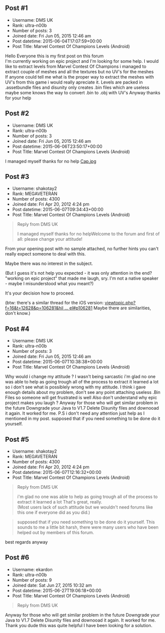## Post #1
- Username: DMS UK
- Rank: ultra-n00b
- Number of posts: 3
- Joined date: Fri Jun 05, 2015 12:46 am
- Post datetime: 2015-06-04T17:07:59+00:00
- Post Title: Marvel Contest Of Champions Levels (Android)

Hello Everyone this is my first post on this forum   
I'm currently working on epic project and I'm looking for some help.
I would like to extract levels from Marvel Contest Of Champions i managed to extract couple of meshes and all the textures but no UV's for the meshes   
If anyone could tell me what is the proper way to extract the meshes with UV's from this game i would really apreciate it.
Levels are packed in .assetbundle files and disunity only creates .bin files which are useless maybe some knows the way to convert .bin to .obj with UV's
Anyway thanks for your help
## Post #2
- Username: DMS UK
- Rank: ultra-n00b
- Number of posts: 3
- Joined date: Fri Jun 05, 2015 12:46 am
- Post datetime: 2015-06-06T23:50:17+00:00
- Post Title: Marvel Contest Of Champions Levels (Android)

I managed myself thanks for no help 
[Cap.jpg](https://xentaxbackup.github.io/file/9274_Cap.jpg)
## Post #3
- Username: shakotay2
- Rank: MEGAVETERAN
- Number of posts: 4300
- Joined date: Fri Apr 20, 2012 4:24 pm
- Post datetime: 2015-06-07T09:34:43+00:00
- Post Title: Marvel Contest Of Champions Levels (Android)

> Reply from DMS UK
>
> I managed myself thanks for no helpWelcome to the forum and
first of all: please change your attitude!

From your opening post with no sample attached, no further hints
you can't really expect someone to deal with this.

Maybe there was no interest in the subject.

(But I guess it's not help you expected - it was only attention in the end?
"working on epic project" that made me laugh, sry. I'm not a native speaker - maybe I misunderstood what you meant?)

It's your decision how to proceed. 

(btw: there's a similar thread for the iOS version:
[viewtopic.php?f=16&t=12628&p=106281&hil ... el#p106281](http://forum.xentax.com/viewtopic.php?f=16&t=12628&p=106281&hilit=marvel#p106281)
Maybe there are similarities, don't know.)
## Post #4
- Username: DMS UK
- Rank: ultra-n00b
- Number of posts: 3
- Joined date: Fri Jun 05, 2015 12:46 am
- Post datetime: 2015-06-07T10:38:38+00:00
- Post Title: Marvel Contest Of Champions Levels (Android)

Why would i change my attitude ?
I wasn't being sarcastic i'm glad no one was able to help as going trough all of the process to extract it learned a lot so i don't see what is possiblely wrong with my attitude.
I think i gave enough details about my problem, don't see any point attaching useless .Bin Files so someone will get frustrated is well
Also don't understand why epic project makes you laugh ?
Anyway for those who will get similar problem in the future
Downgrade your Java to V1.7
Delete Disunity files and downooad it again.
It worked for me.
 P.S i don't need any attention just help  as I mentioned in my post.
supposed that if you need something to be done do it yourself.
## Post #5
- Username: shakotay2
- Rank: MEGAVETERAN
- Number of posts: 4300
- Joined date: Fri Apr 20, 2012 4:24 pm
- Post datetime: 2015-06-07T12:16:32+00:00
- Post Title: Marvel Contest Of Champions Levels (Android)

> Reply from DMS UK
>
> i'm glad no one was able to help as going trough all of the process to extract it learned a lot
That's great, really.  
(Most users lack of such attitude but we wouldn't need forums like this one if everyone did as you did.)

> supposed that if you need something to be done do it yourself.
This sounds to me a little bit harsh, there were many users who have been helped out by members of this forum.

best regards anyway
## Post #6
- Username: ekardon
- Rank: ultra-n00b
- Number of posts: 9
- Joined date: Sat Jun 27, 2015 10:32 am
- Post datetime: 2015-06-27T19:06:18+00:00
- Post Title: Marvel Contest Of Champions Levels (Android)

> Reply from DMS UK
>
> 
Anyway for those who will get similar problem in the future
Downgrade your Java to V1.7
Delete Disunity files and downooad it again.
It worked for me.
Thank you dude this was quite helpful  I have been looking for a solution.
